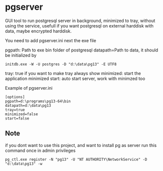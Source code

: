 # pgserver

GUI tool to run postgresql server in background, minimized to tray, without using the service, usefull if you want postgresql on external harddisk with data, maybe encrypted harddisk.

You need to add pgserver.ini next the exe file

pgpath: Path to exe bin folder of postgresql
datapath=Path to data, it should be initialized by

    initdb.exe -W -U postgres -D "d:\data\pg13" -E UTF8

tray: true if you want to make tray always show
minimized: start the application minimized
start: auto start server, work with minimzed too

Example of pgserver.ini

```
[options]
pgpath=d:\programs\pg13-64\bin
datapath=d:\data\pg13
tray=true
minimized=false
start=false
```

## Note

if you dont want to use this project, and want to install pg as server run this command once in admin privileges

    pg_ctl.exe register -N "pg13" -U "NT AUTHORITY\NetworkService" -D "d:\data\pg13" -w
